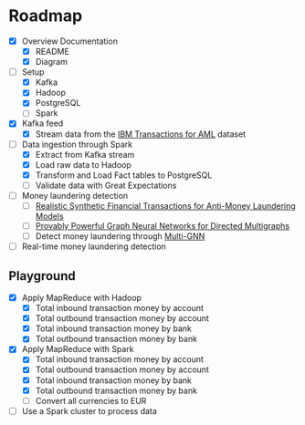 # Roadmap

- [x] Overview Documentation
  - [x] README
  - [x] Diagram
- [ ] Setup
  - [x] Kafka
  - [x] Hadoop
  - [x] PostgreSQL
  - [ ] Spark
- [x] Kafka feed
  - [x] Stream data from the [IBM Transactions for AML](https://www.kaggle.com/datasets/ealtman2019/ibm-transactions-for-anti-money-laundering-aml) dataset
- [ ] Data ingestion through Spark
  - [x] Extract from Kafka stream
  - [x] Load raw data to Hadoop
  - [x] Transform and Load Fact tables to PostgreSQL
  - [ ] Validate data with Great Expectations
- [ ] Money laundering detection
  - [ ] [Realistic Synthetic Financial Transactions for Anti-Money Laundering Models](https://arxiv.org/pdf/2306.16424.pdf)
  - [ ] [Provably Powerful Graph Neural Networks for Directed Multigraphs](https://arxiv.org/pdf/2306.11586.pdf)
  - [ ] Detect money laundering through [Multi-GNN](https://github.com/IBM/Multi-GNN)
- [ ] Real-time money laundering detection

## Playground

- [x] Apply MapReduce with Hadoop
  - [x] Total inbound transaction money by account
  - [x] Total outbound transaction money by account
  - [x] Total inbound transaction money by bank
  - [x] Total outbound transaction money by bank
- [x] Apply MapReduce with Spark
  - [x] Total inbound transaction money by account
  - [x] Total outbound transaction money by account
  - [x] Total inbound transaction money by bank
  - [x] Total outbound transaction money by bank
  - [ ] Convert all currencies to EUR
- [ ] Use a Spark cluster to process data
